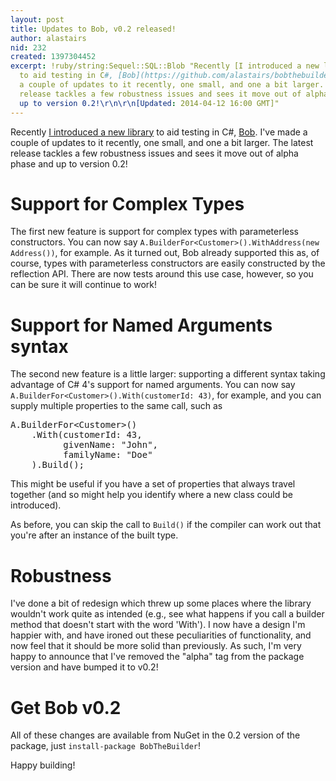 ```yaml
---
layout: post
title: Updates to Bob, v0.2 released!
author: alastairs
nid: 232
created: 1397304452
excerpt: !ruby/string:Sequel::SQL::Blob "Recently [I introduced a new library](http://codebork.com/2014/03/23/introducing-bob.html)
  to aid testing in C#, [Bob](https://github.com/alastairs/bobthebuilder). I've made
  a couple of updates to it recently, one small, and one a bit larger. The latest
  release tackles a few robustness issues and sees it move out of alpha phase and
  up to version 0.2!\r\n\r\n[Updated: 2014-04-12 16:00 GMT]"
---
```

Recently [I introduced a new library](http://codebork.com/2014/03/23/introducing-bob.html) to aid testing in C#, [Bob](https://github.com/alastairs/bobthebuilder). I've made a couple of updates to it recently, one small, and one a bit larger. The latest release tackles a few robustness issues and sees it move out of alpha phase and up to version 0.2!

# Support for Complex Types

The first new feature is support for complex types with parameterless constructors. You can now say `A.BuilderFor<Customer>().WithAddress(new Address())`, for example. As it turned out, Bob already supported this as, of course, types with parameterless constructors are easily constructed by the reflection API. There are now tests around this use case, however, so you can be sure it will continue to work!

# Support for Named Arguments syntax

The second new feature is a little larger: supporting a different syntax taking advantage of C# 4's support for named arguments. You can now say `A.BuilderFor<Customer>().With(customerId: 43)`, for example, and you can supply multiple properties to the same call, such as 

<pre>
A.BuilderFor&lt;Customer&gt;()
    .With(customerId: 43,
          givenName: "John",
          familyName: "Doe"
    ).Build();
</pre>

This might be useful if you have a set of properties that always travel together (and so might help you identify where a new class could be introduced). 

As before, you can skip the call to `Build()` if the compiler can work out that you're after an instance of the built type.

# Robustness

I've done a bit of redesign which threw up some places where the library wouldn't work quite as intended (e.g., see what happens if you call a builder method that doesn't start with the word 'With'). I now have a design I'm happier with, and have ironed out these peculiarities of functionality, and now feel that it should be more solid than previously. As such, I'm very happy to announce that I've removed the "alpha" tag from the package version and have bumped it to v0.2!

# Get Bob v0.2

All of these changes are available from NuGet in the 0.2 version of the package, just `install-package BobTheBuilder`!

Happy building!
